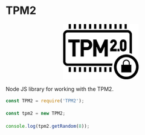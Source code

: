 # TPM2

<p  align="center">
    <img src="https://github.com/anthonybudd/TPM2/raw/main/docs/images/tmp-icon.png" width="200" alt="TMP icon">
</p>

Node JS library for working with the TPM2.


```js
const TPM2 = require('TPM2');

const tpm2 = new TPM2;

console.log(tpm2.getRandom(8));
```
